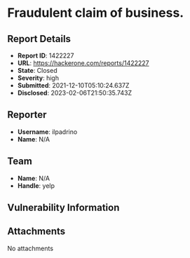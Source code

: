 # Fraudulent claim of business.

## Report Details
- **Report ID**: 1422227
- **URL**: https://hackerone.com/reports/1422227
- **State**: Closed
- **Severity**: high
- **Submitted**: 2021-12-10T05:10:24.637Z
- **Disclosed**: 2023-02-06T21:50:35.743Z

## Reporter
- **Username**: ilpadrino
- **Name**: N/A

## Team
- **Name**: N/A
- **Handle**: yelp

## Vulnerability Information


## Attachments
No attachments
